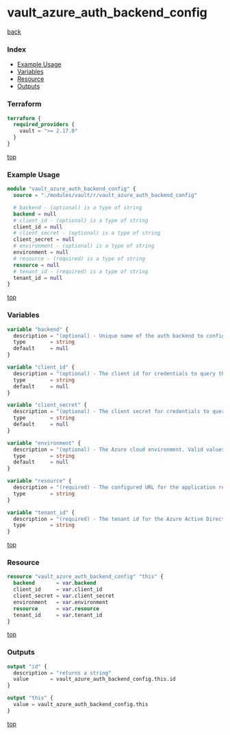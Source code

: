 # vault_azure_auth_backend_config

[back](../vault.md)

### Index

- [Example Usage](#example-usage)
- [Variables](#variables)
- [Resource](#resource)
- [Outputs](#outputs)

### Terraform

```terraform
terraform {
  required_providers {
    vault = ">= 2.17.0"
  }
}
```

[top](#index)

### Example Usage

```terraform
module "vault_azure_auth_backend_config" {
  source = "./modules/vault/r/vault_azure_auth_backend_config"

  # backend - (optional) is a type of string
  backend = null
  # client_id - (optional) is a type of string
  client_id = null
  # client_secret - (optional) is a type of string
  client_secret = null
  # environment - (optional) is a type of string
  environment = null
  # resource - (required) is a type of string
  resource = null
  # tenant_id - (required) is a type of string
  tenant_id = null
}
```

[top](#index)

### Variables

```terraform
variable "backend" {
  description = "(optional) - Unique name of the auth backend to configure."
  type        = string
  default     = null
}

variable "client_id" {
  description = "(optional) - The client id for credentials to query the Azure APIs. Currently read permissions to query compute resources are required."
  type        = string
  default     = null
}

variable "client_secret" {
  description = "(optional) - The client secret for credentials to query the Azure APIs"
  type        = string
  default     = null
}

variable "environment" {
  description = "(optional) - The Azure cloud environment. Valid values: AzurePublicCloud, AzureUSGovernmentCloud, AzureChinaCloud, AzureGermanCloud."
  type        = string
  default     = null
}

variable "resource" {
  description = "(required) - The configured URL for the application registered in Azure Active Directory."
  type        = string
}

variable "tenant_id" {
  description = "(required) - The tenant id for the Azure Active Directory organization."
  type        = string
}
```

[top](#index)

### Resource

```terraform
resource "vault_azure_auth_backend_config" "this" {
  backend       = var.backend
  client_id     = var.client_id
  client_secret = var.client_secret
  environment   = var.environment
  resource      = var.resource
  tenant_id     = var.tenant_id
}
```

[top](#index)

### Outputs

```terraform
output "id" {
  description = "returns a string"
  value       = vault_azure_auth_backend_config.this.id
}

output "this" {
  value = vault_azure_auth_backend_config.this
}
```

[top](#index)